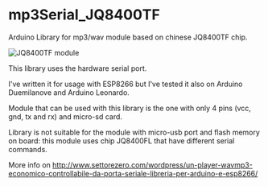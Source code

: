 # mp3Serial_JQ8400TF
Arduino Library for mp3/wav module based on chinese JQ8400TF chip.

![JQ8400TF module](https://github.com/Cyb3rn0id/mp3Serial_JQ8400TF/blob/master/documents/mp3wav_module.jpg)

This library uses the hardware serial port. 

I've written it for usage with ESP8266 but I've tested it also on Arduino Duemilanove and Arduino Leonardo.

Module that can be used with this library is the one with only 4 pins (vcc, gnd, tx and rx) and micro-sd card.

Library is not suitable for the module with micro-usb port and flash memory on board: this module uses chip JQ8400FL that have different serial commands.

More info on http://www.settorezero.com/wordpress/un-player-wavmp3-economico-controllabile-da-porta-seriale-libreria-per-arduino-e-esp8266/
